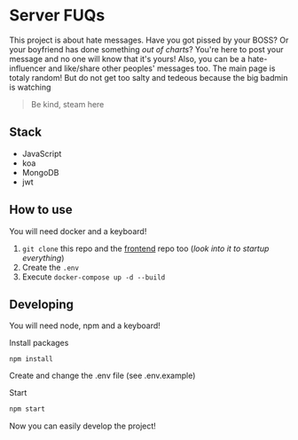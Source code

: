 # Server FUQs

This project is about hate messages. Have you got pissed by your BOSS? Or your boyfriend has done something *out of charts*? You're here to post your message and no one will know that it's yours! Also, you can be a hate-influencer and like/share other peoples' messages too. The main page is totaly random! But do not get too salty and tedeous because the big badmin is watching

> Be kind, steam here

## Stack
- JavaScript
- koa
- MongoDB
- jwt

## How to use

You will need docker and a keyboard!

1. `git clone` this repo and the [frontend](https://github.com/RipDevil/client-FUQs) repo too (*look into it to startup everything*)
2. Create the `.env`
3. Execute `docker-compose up -d --build`

## Developing

You will need node, npm and a keyboard!

Install packages

```
npm install
```

Create and change the .env file (see .env.example)

Start

```bash
npm start
```

Now you can easily develop the project!